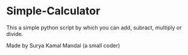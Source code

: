 # Simple-Calculator
 This a simple python script by which you can add, subract, multiply or divide.

Made by Surya Kamal Mandal (a small coder)
